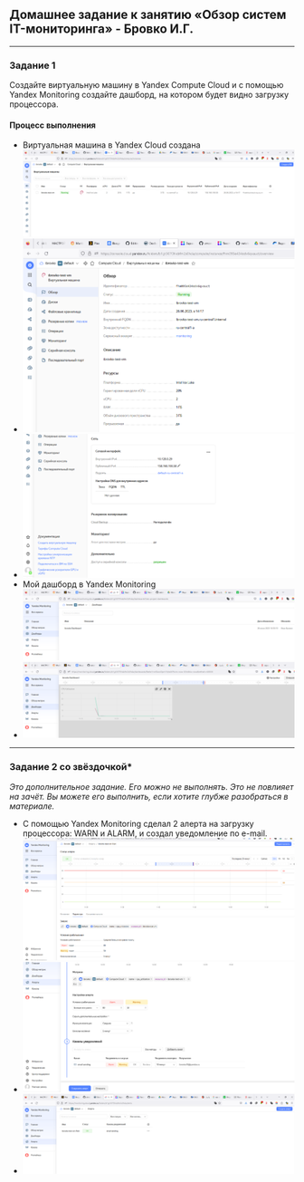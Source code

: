## Домашнее задание к занятию «Обзор систем IT-мониторинга» - Бровко И.Г.

---
 
### Задание 1

Создайте виртуальную машину в Yandex Compute Cloud и с помощью Yandex Monitoring создайте дашборд, на котором будет видно загрузку процессора.

#### Процесс выполнения
* Виртуальная машина в Yandex Cloud создана ![скрин](img/hw-01/1-1.png)
* ![скрин](img/hw-01/1-2.png)
* ![скрин](img/hw-01/1-3.png)
* Мой дашборд в Yandex Monitoring ![скрин](img/hw-01/2-1.png)
* ![скрин](img/hw-01/2-2.png)

---

### Задание 2 со звёздочкой*
*Это дополнительное задание. Его можно не выполнять. Это не повлияет на зачёт. Вы можете его выполнить, если хотите глубже разобраться в материале.*

* С помощью Yandex Monitoring сделал 2 алерта на загрузку процессора: WARN и ALARM, и создал уведомление по e-mail. ![скрин](img/hw-01/alert1.png)
* ![скрин](img/hw-01/alert2.png)
* ![скрин](img/hw-01/alert3.png)
